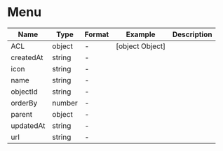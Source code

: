 # Menu





| Name | Type | Format | Example | Description |
| ---- | ---- | ------ | ------- | ----------- |
| ACL | object |  -  | [object Object] |  |
| createdAt | string |  -  |  |  |
| icon | string |  -  |  |  |
| name | string |  -  |  |  |
| objectId | string |  -  |  |  |
| orderBy | number |  -  |  |  |
| parent | object |  -  |  |  |
| updatedAt | string |  -  |  |  |
| url | string |  -  |  |  |

